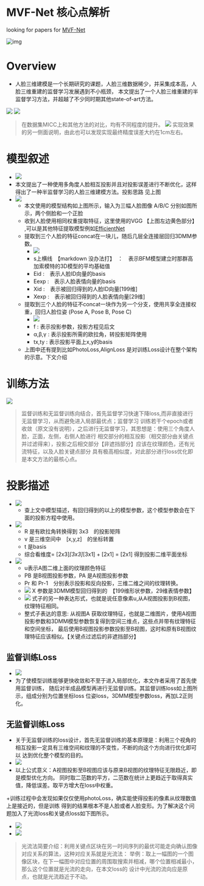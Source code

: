 

# MVF-Net 核心点解析

looking for papers for [MVF-Net](https://arxiv.org/abs/1904.04473)



![img](./wechat_id.jpeg)


# Overview
+ 人脸三维建模是一个长期研究的课题，人脸三维数据稀少，并采集成本高，人脸三维重建的监督学习发展遇到不小瓶颈，
本文提出了一个人脸三维重建的半监督学习方法，并超越了不少同时期其他state-of-art方法。

![](./result.png)
![](./metricError.png)
> 在数据集MICC上和其他方法的对比，均有不同程度的提升。
![](./compare.png)
> 实现效果的另一侧面说明，由此也可以发现实现最终精度误差大约在1cm左右。


# 模型叙述
+ ![](./core_idea.png)
+  本文提出了一种使用多角度人脸相互投影并且对投影误差进行不断优化，这样得出了一种半监督学习的人脸三维建模方法。投影思路
见上图
+ ![](./model_struct.png)
    + 本文使用的模型结构如上图所示，输入为三幅人脸图像 A/B/C 分别如图所示，两个侧脸和一个正脸
    + 收到人脸使用相同权重提取特征，这里使用的VGG  【上图左边黄色部分】 ,可以是其他特征提取模型例如[EfficientNet](https://github.com/leoluopy/paper_discussing/blob/master/general/efficientNet/efficientNet.md)
    + 提取到三个人脸的特征concat在一块儿，随后几层全连接层回归3DMM参数。
        + ![](./3dmm_equation.png) 
        + s上横线　【markdown 没办法打】　：　表示BFM模型建立时那群高加索模特的3D模型的平均基础值 
        + Eid :　表示人脸ID向量的basis
        + Eexp :　表示人脸表情向量的basis
        + Xid :　表示被回归得到的人脸ID向量[199维]
        + Xexp :　表示被回归得到的人脸表情向量[29维]
    + 提取到三个人脸的特征不concat一块作为另一个分支，使用共享全连接权重，回归人脸位姿 (Pose A, Pose B, Pose C)
        + ![](./project_parameter.png)
        + f : 表示投影参数，投影方程见后文
        + α,β,γ : 表示投影所需的欧拉角，转投影矩阵使用
        + tx,ty : 表示投影平面上x,y的basis
    + 上图中还有提到比如PhotoLoss,AlignLoss 是对训练Loss设计在整个架构的示意。下文介绍



# 训练方法
![](./core_idea.png)
> 监督训练和无监督训练向结合，首先监督学习快速下降loss,而非直接进行无监督学习，从而避免进入局部最优点；监督学习
训练若干个epoch或者收敛（原文没有说明），之后进行无监督学习，其思想是：使用三个角度人脸，正面，左侧，右侧人脸进行
相交部分的相互投影（相交部分由关键点并过滤得来），投影之后相交部分【非遮挡部分】应该在纹理颜色，还有光流特征，以及人脸关键点部分
具有极高相似度，对此部分进行loss优化即是本文方法的最核心点。

# 投影描述
+ ![](./project_parameter.png)
    + 查上文中模型描述，有回归得到的以上的模型参数，这个模型参数会在下面的投影方程中使用。
+ ![](./project_equation.png)
    + R 是有欧拉角转换得到 3x3　的投影矩阵
    + v 是三维空间中　[x,y,z]　的坐标转置
    + t 是basis
    + 综合看维度= [2x3]*[3x3]*[3x1] + [2x1] = [2x1] 得到投影二维平面坐标
+ ![](./prjection_AB.png)
    + u表示A图二维上面的纹理颜色特征
    + PB 是B视图投影参数，PA 是A视图投影参数
    + Pr 和 Pr-1　分别表示投影和反向投影，三维二维之间的纹理转换。
    + ![](./X.png) X 参数是3DMM模型回归得到的　【199维形状参数，29维表情参数】
    + ![](./prjectionAB2.png) 式子的另一种表达形式，也就是说任意像素u,从A视图投影到B视图，纹理特征相同。
    + 整式子表达的意思: 从视图A 获取纹理特征，也就是二维图片，使用A视图投影参数和3DMM模型参数恢复得到空间三维点，这些点并带有纹理特征和空间坐标，
    最后使用B视图投影参数投影至B视图，这时和原有B视图纹理特征应该相似。【关键点过滤后的非遮挡部分】

## 监督训练Loss
+ ![](./superviseLoss.png)
+ 为了使模型训练能够更快收敛和不至于进入局部优化，本文作者采用了首先使用监督训练，
随后对半成品模型再进行无监督训练。其监督训练loss如上图所示，组成分别为位置坐标loss
位姿loss，3DMM模型参数loss，再加L2正则化。
## 无监督训练Loss
+ 关于无监督训练的loss设计，首先无监督训练的基本原理是：利用三个视角的相互投影一定具有三维空间和纹理的不变性，不断的向这个方向进行优化即可以
达到优化整个模型的目的。
+ ![](./photoLoss.png)
+ 以上公式意义：A视图投影至B视图应该与原来B视图的纹理特征无限趋近，即是模型优化方向。
同时取二范数的平方，二范数在统计上更趋近于取得真实值，降低误差。取平方增大在loss中权重。

+训练过程中会发现如果仅仅使用photoLoss，确实能使得投影的像素从纹理数值上是接近的，但是训练
得到的结果根本不是人脸或者人脸变形。为了解决这个问题加入了光流loss和关键点loss如下图所示。
+ ![](./unsuperviseLoss.png)
+ ![](./flowLoss.png)
> 光流法简要介绍：利用关键点区块在另一时间序列的最优可能走向确认图像对应关系的算法，这种对应关系就是光流法：
举例：取上一幅图的一个图像区块，在下一幅图中对应位置的周围取搜索并相减，哪个位置相减最小，那么这个位置就是光流的走向，在本文loss的
设计中光流的流向应是原点，也就是光流趋近于不动。




